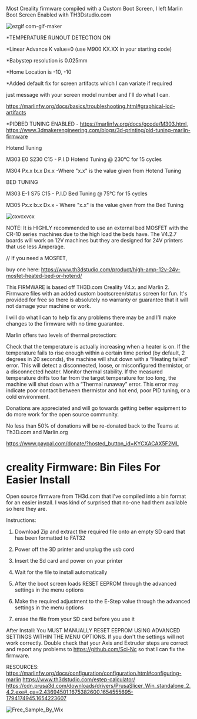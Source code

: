 
Most Creality firmware compiled with a Custom Boot Screen, I left Marlin Boot Screen Enabled with TH3Dstudio.com 

  ![ezgif com-gif-maker](https://user-images.githubusercontent.com/105161928/172275333-c877394d-b229-4efc-8048-43fb26466d36.gif)

  
*TEMPERATURE RUNOUT DETECTION ON

*Linear Advance K value=0 (use M900 KX.XX in your starting code)

*Babystep resolution is 0.025mm

*Home Location is -10, -10

*Added default fix for screen artifacts which I can variate if required

just message with your screen model number and I'll do what I can.

 https://marlinfw.org/docs/basics/troubleshooting.html#graphical-lcd-artifacts

*PIDBED TUNING ENABLED - https://marlinfw.org/docs/gcode/M303.html, https://www.3dmakerengineering.com/blogs/3d-printing/pid-tuning-marlin-firmware

Hotend Tuning

M303 E0 S230 C15 - P.I.D Hotend Tuning @ 230°C for 15 cycles

M304 Px.x Ix.x Dx.x -Where "x.x" is the value given from Hotend Tuning

BED TUNING

M303 E-1 S75 C15 - P.I.D Bed Tuning @ 75°C for 15 cycles

M305 Px.x Ix.x Dx.x - Where "x.x" is the value given from the Bed Tuning


  ![cxvcxvcx](https://user-images.githubusercontent.com/105161928/172274680-0e98fe90-cbe3-4632-af30-e438587ac87e.png)
  

NOTE: It is HIGHLY recommended to use an external bed MOSFET with the CR-10 series machines due to the high load the beds have.
The V4.2.7 boards will work on 12V machines but they are designed for 24V printers that use less Amperage.

// If you need a MOSFET, 

buy one here: https://www.th3dstudio.com/product/high-amp-12v-24v-mosfet-heated-bed-or-hotend/

This FIRMWARE is based off TH3D.com Creality V4.x.  and Marlin 2. Firmware files with  an added custom bootscreen/status screen for fun. 
 It's provided for free so there is absolutely no warranty or guarantee that it will not damage your machine or work.
 
 I will do what I can to help fix any problems there may be and I’ll make changes to the firmware with no time guarantee.

Marlin offers two levels of thermal protection:

Check that the temperature is actually increasing when a heater is on. If the temperature fails to rise enough within a certain time period (by default, 2 degrees in 20 seconds), the machine will shut down with a “Heating failed” error. This will detect a disconnected, loose, or misconfigured thermistor, or a disconnected heater.
Monitor thermal stability. If the measured temperature drifts too far from the target temperature for too long, the machine will shut down with a “Thermal runaway” error. This error may indicate poor contact between thermistor and hot end, poor PID tuning, or a cold environment.

 

Donations are appreciated and will go towards getting better equipment to do more work for the open source community.

No less than 50% of donations will be re-donated back to the Teams at Th3D.com and Marlin.org

https://www.paypal.com/donate/?hosted_button_id=KYCXACAX5F2ML
                   
# creality Firmware: Bin Files For Easier Install
Open source firmware from TH3d.com that I've compiled into a bin format for an easier install. I was kind of surprised that no-one had them available so here they are.

Instructions:
1. Download Zip and extract the required file onto an empty SD card that has been formatted to FAT32

2. Power off the 3D printer and unplug the usb cord 
3. Insert the Sd card and power on your printer
4. Wait for the file to install automatically
5. After the boot screen loads RESET EEPROM through the advanced settings in the menu options
6. Make the required adjustment to the E-Step value through the advanced settings in the menu options
7. erase the file from your SD card before you use it

After Install:
You MUST MANUALLY RESET EEPROM USING ADVANCED SETTINGS WITHIN THE MENU OPTIONS. If you don't the settings will not work correctly.
Double check that your Axis and Extruder steps are correct and report any problems to https://github.com/Sci-Nc  so that I can fix the firmware.


RESOURCES:
https://marlinfw.org/docs/configuration/configuration.html#configuring-marlin
https://www.th3dstudio.com/estep-calculator/
https://cdn.prusa3d.com/downloads/drivers/PrusaSlicer_Win_standalone_2.4.2.exe#_ga=2.43694501.1675382600.1654555695-1794174945.1654223607

![Free_Sample_By_Wix](https://user-images.githubusercontent.com/105161928/172274897-cb41bf87-13b8-4e86-bd6f-356c4ef7ac4d.jpeg)
